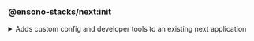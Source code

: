 <!-- markdownlint-disable MD041 -->

### @ensono-stacks/next:init

<details>
<summary>Adds custom config and developer tools to an existing next application</summary>

The next init generator will add a custom ESlint config to an existing NextJs application, install `eslint-plugin-testing-library` to the project. as well as update project.json with a custom test config to allow coverage collection from [jest](https://jestjs.io/).

## Prerequisites

An existing [Next](https://nextjs.org/) application

## Usage

```bash
nx g @ensono-stacks/next:init
```

### Command line arguments

The following command line arguments are available:

| Option    | Description                           | Type   | Accepted Values   | Default |
| --------- | ------------------------------------- | ------ | ----------------- | ------- |
| --project | Name of the existing next application | string | nameOfApplication | N/A     |

### Generator Output

The following files will be updated.

```text
UPDATE apps/baseline-next-app/project.json #Updated with custom test config to allow for coverage collection
UPDATE apps/baseline-next-app/.eslintrc.json #Ehanced with additional linting rules
UPDATE apps/baseline-next-app/tsconfig.json #Minor enhancements
UPDATE apps/baseline-next-app/tsconfig.spec.json #Updates for monorepo structure
UPDATE apps/baseline-next-app/specs/index.spec.tsx #Formatting changes
```

The generator will also add [react-axe](https://github.com/dequelabs/axe-core-npm/blob/develop/packages/react/README.md) (version 4.7.3) into the app via the following:

```typescript title="...app.tsx"
// @ts-ignore
if (typeof window !== 'undefined' && process.env.NODE_ENV !== 'production') {
    // eslint-disable-next-line global-require
    const axe = require('@axe-core/react'); // eslint-disable-line @typescript-eslint/no-var-requires
    // eslint-disable-next-line global-require
    const React = require('react'); // eslint-disable-line @typescript-eslint/no-var-requires
    // eslint-disable-next-line global-require
    const ReactDOM = require('react-dom'); // eslint-disable-line @typescript-eslint/no-var-requires
    // eslint-disable-next-line @typescript-eslint/no-floating-promises
    axe(React, ReactDOM, 1000);
}

...
```

A final message is provided if the developer would like to run the relevant deployment generator that supports this FE.
`@ensono-stacks/next:init-deployment`.

</details>
